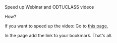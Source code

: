 Speed up Webinar and ODTUCLASS videos

How?

If you want to speed up the video:
Go to [this page.](http://iltertaha.com/bookmarklet/speedup.html "Simple bookmarklet :) ")

In the page add the link to your bookmark. That's all.


